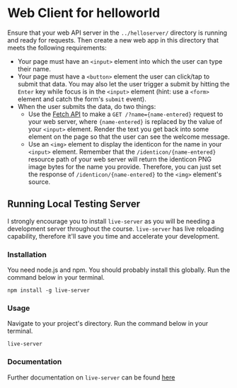 # Web Client for helloworld

Ensure that your web API server in the `../helloserver/` directory is running and ready for requests. Then create a new web
 app in this directory that meets the following requirements:

- Your page must have an `<input>` element into which the user can type their name. 
- Your page must have a `<button>` element the user can click/tap to submit that data. You may also let the user
 trigger a submit by hitting the `Enter` key while focus is in the `<input>` element (hint: use a `<form>` element and
  catch the form's `submit` event).
- When the user submits the data, do two things:
	- Use the [Fetch API](https://developer.mozilla.org/en-US/docs/Web/API/Fetch_API/Using_Fetch) to make a 
	`GET /?name={name-entered}` request to your web 	server, where `{name-entered}` is replaced by the value of your `<input>` element. Render the text you get back into some element on 	the page so that the user can see the 
	welcome message. 
	- Use an `<img>` element to display the identicon for the name in your `<input>` element. Remember that the 
	`/identicon/{name-entered}` resource path of your web server will return the identicon PNG image bytes for the name
	 you provide. Therefore, you can just set the response of `/identicon/{name-entered}` to the `<img>` element's source.
	
## Running Local Testing Server
I strongly encourage you to install `live-server` as you will be needing a development server throughout the course.
`live-server` has live reloading capability, therefore it'll save you time and accelerate your development.

### Installation 
You need node.js and npm. You should probably install this globally. Run the command below in your terminal.
```
npm install -g live-server
```
### Usage 
Navigate to your project's directory. Run the command below in your terminal.
```
live-server
```
### Documentation 
Further documentation on `live-server` can be found [here](https://www.npmjs.com/package/live-server)